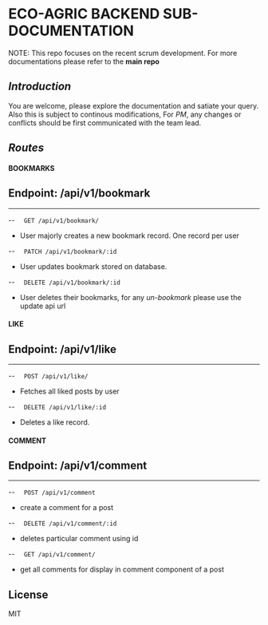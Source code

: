 # ECO-AGRIC BACKEND SUB-DOCUMENTATION

NOTE: This repo focuses on the recent scrum development. For more documentations please refer to the __main repo__

## _Introduction_

You are welcome, please explore the documentation and satiate your query. Also this is subject to continous modifications, For *PM*, any changes or conflicts should be first communicated with the team lead. 

## _Routes_

#### BOOKMARKS

## Endpoint: /api/v1/bookmark

---

--
`   GET /api/v1/bookmark/
  `

- User majorly creates a new bookmark record. One record per user

--
`   PATCH /api/v1/bookmark/:id
  `

- User updates bookmark stored on database.

--
`   DELETE /api/v1/bookmark/:id
  `

- User deletes their bookmarks, for any _un-bookmark_ please use the update api url 

#### LIKE

## Endpoint: /api/v1/like

---


--
`   POST /api/v1/like/
  `

- Fetches all liked posts by user

--
`   DELETE /api/v1/like/:id
  `

- Deletes a like record.


#### COMMENT
## Endpoint: /api/v1/comment

---

--
`   POST /api/v1/comment
  `

- create a comment for a post

--
`   DELETE /api/v1/comment/:id
  `

- deletes particular comment using id

--
`   GET /api/v1/comment/
  `

- get all comments for display in comment component of a post

<!-- --
`   PATCH /api/v1/comment/:id
  `

- update edits to particular comment -->


<!--
 -->
## License

MIT